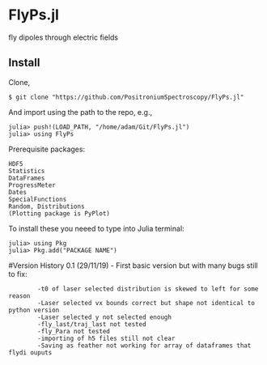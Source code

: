 # FlyPs.jl
fly dipoles through electric fields

## Install

Clone,

    $ git clone "https://github.com/PositroniumSpectroscopy/FlyPs.jl"

And import using the path to the repo, e.g.,

    julia> push!(LOAD_PATH, "/home/adam/Git/FlyPs.jl")
    julia> using FlyPs
    
Prerequisite packages:

    HDF5
    Statistics
    DataFrames
    ProgressMeter
    Dates
    SpecialFunctions
    Random, Distributions
    (Plotting package is PyPlot)

To install these you neeed to type into Julia terminal:

    julia> using Pkg
    julia> Pkg.add("PACKAGE NAME")
    
    

#Version History
0.1 (29/11/19) - First basic version but with many bugs still to fix:

            -t0 of laser selected distribution is skewed to left for some reason
            -Laser selected vx bounds correct but shape not identical to python version
            -Laser selected y not selected enough
            -fly_last/traj_last not tested
            -fly_Para not tested
            -importing of h5 files still not clear
            -Saving as feather not working for array of dataframes that flydi ouputs
